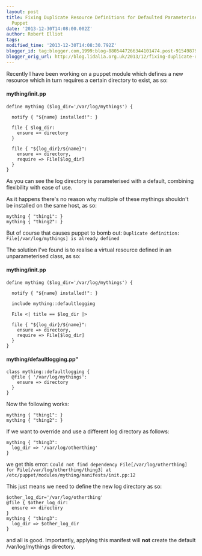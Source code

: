 ```yaml
---
layout: post
title: Fixing Duplicate Resource Definitions for Defaulted Parameterised Defines in
  Puppet
date: '2013-12-30T14:08:00.002Z'
author: Robert Elliot
tags: 
modified_time: '2013-12-30T14:08:30.792Z'
blogger_id: tag:blogger.com,1999:blog-8805447266344101474.post-9154987933106320879
blogger_orig_url: http://blog.lidalia.org.uk/2013/12/fixing-duplicate-resource-definitions.html
---
```


Recently I have been working on a puppet module which defines a new resource 
which in turn requires a certain directory to exist, as so:

#### mything/init.pp
```puppet
define mything ($log_dir='/var/log/mythings') {

  notify { "${name} installed!": }

  file { $log_dir:
    ensure => directory
  }

  file { "${log_dir}/${name}":
    ensure => directory,
    require => File[$log_dir]
  }
}
```
As you can see the log directory is parameterised with a default, combining flexibility with ease of use.

As it happens there's no reason why multiple of these mythings shouldn't be installed on the same host, as so:

```puppet
mything { "thing1": }
mything { "thing2": }
```

But of course that causes puppet to bomb out:
`Duplicate definition: File[/var/log/mythings] is already defined`

The solution I've found is to realise a virtual resource defined in an unparameterised class, as so:

#### mything/init.pp
```puppet
define mything ($log_dir='/var/log/mythings') {

  notify { "${name} installed!": }

  include mything::defaultlogging

  File <| title == $log_dir |>

  file { "${log_dir}/${name}":
    ensure => directory,
    require => File[$log_dir]
  }
}

```
#### mything/defaultlogging.pp"
```puppet
class mything::defaultlogging {
  @file { '/var/log/mythings':
    ensure => directory
  }
}
```
Now the following works:
```puppet
mything { "thing1": }
mything { "thing2": }
```

If we want to override and use a different log directory as follows:
```puppet
mything { "thing3":
  log_dir => '/var/log/otherthing'
}
```
we get this error:
`Could not find dependency File[/var/log/otherthing] for File[/var/log/otherthing/thing3] at /etc/puppet/modules/mything/manifests/init.pp:12`

This just means we need to define the new log directory as so:
```puppet
$other_log_dir='/var/log/otherthing'
@file { $other_log_dir:
  ensure => directory
}
mything { "thing3":
  log_dir => $other_log_dir
}
```
and all is good. Importantly, applying this manifest will <b>not</b> create the default /var/log/mythings directory.
